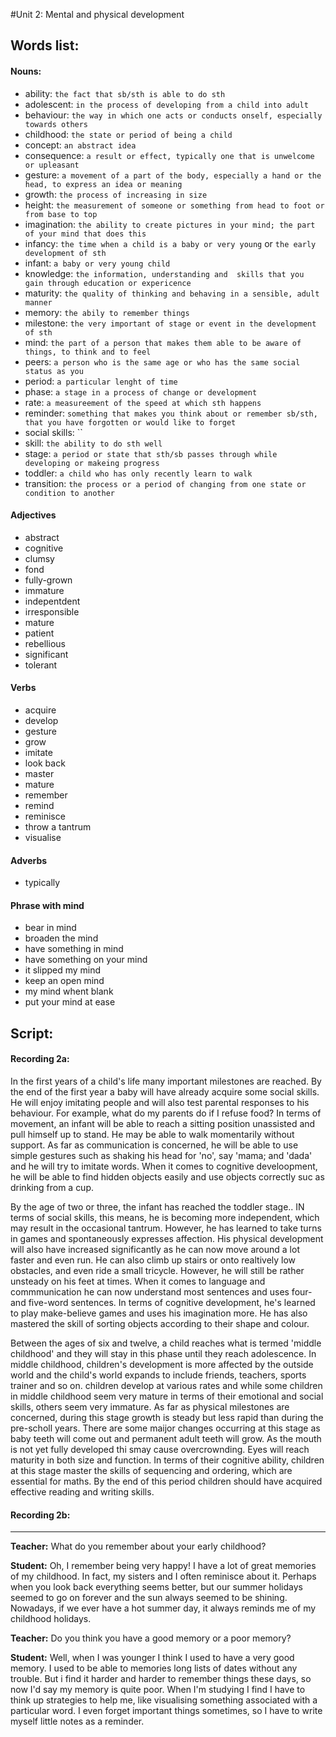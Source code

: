 #Unit 2: Mental and physical development

## Words list:

#### Nouns:

- ability: `the fact that sb/sth is able to do sth`
- adolescent: `in the process of developing from a child into adult`
- behaviour: `the way in which one acts or conducts onself, especially towards others`
- childhood: `the state or period of being a child`
- concept: `an abstract idea`
- consequence: `a result or effect, typically one that is unwelcome or upleasant`
- gesture: `a movement of a part of the body, especially a hand or the head, to express an idea or meaning`
- growth: `the process of increasing in size`
- height: `the measurement of someone or something from head to foot or from base to top`
- imagination: `the ability to create pictures in your mind; the part of your mind that does this`
- infancy: `the time when a child is a baby or very young` or `the early development of sth`
- infant: `a baby or very young child`
- knowledge: `the information, understanding and  skills that you gain through education or expericence`
- maturity: `the quality of thinking and behaving in a sensible, adult manner`
- memory: `the abily to remember things`
- milestone: `the very important of stage or event in the development of sth`
- mind: `the part of a person that makes them able to be aware of things, to think and to feel`
- peers: `a person who is the same age or who has the same social status as you`
- period: `a particular lenght of time`
- phase: `a stage in a process of change or development`
- rate: `a measureement of the speed at which sth happens`
- reminder: `something that makes you think about or remember sb/sth, that you have forgotten or would like to forget`
- social skills: ``
- skill: `the ability to do sth well`
- stage: `a period or state that sth/sb passes through while developing or makeing progress`
- toddler: `a child who has only recently learn to walk`
- transition: `the process or a period of changing from one state or condition to another`


#### Adjectives

- abstract
- cognitive
- clumsy
- fond
- fully-grown
- immature
- indepentdent
- irresponsible
- mature
- patient
- rebellious
- significant
- tolerant

#### Verbs

- acquire
- develop
- gesture
- grow
- imitate
- look back
- master
- mature
- remember
- remind
- reminisce
- throw a tantrum
- visualise

#### Adverbs
- typically

#### Phrase with mind

- bear in mind
- broaden the mind
- have something in mind
- have something on your mind
- it slipped my mind
- keep an open mind
- my mind whent blank
- put your mind at ease


## Script:

#### Recording 2a:

In the first years of a child's life many important milestones are reached. By the end of the first year a baby will have already acquire some social skills. He will enjoy imitating people and will also test parental responses to his behaviour. For example, what do my parents do if I refuse food? In terms of movement, an infant will be able to reach a sitting position unassisted and pull himself up to stand. He may be able to walk momentarily without support. As far as communication is concerned, he will be able to use simple gestures such as shaking his head for 'no', say 'mama; and 'dada' and he will try to imitate words. When it comes to cognitive develoopment, he will be able to find hidden objects easily and use objects correctly suc as drinking from a cup.

By the age of two or three, the infant has reached the toddler stage.. IN terms of social skills, this means, he is becoming more independent, which may result in the occasional tantrum. However, he has learned to take turns in games and spontaneously expresses affection. His physical development will also have increased significantly as he can now move around a lot faster and even run. He can also climb up stairs or onto realtively low obstacles, and even ride a small tricycle. However, he will still be rather unsteady on his feet at times. When it comes to language and commmunication he can now understand most sentences and uses four-and five-word sentences. In terms of cognitive development, he's learned to play make-believe games and uses his imagination more. He has also mastered the skill of sorting objects according to their shape and colour.

Between the ages of six and twelve, a child reaches what is termed 'middle childhood' and they will stay in this phase until they reach adolescence. In middle childhood, children's development is more affected by the outside world and the child's world expands to include friends, teachers, sports trainer and so on. children develop at various rates and while some children in middle childhood seem very mature in terms of their emotional and social skills, others seem very immature. As far as physical milestones are concerned, during this stage growth is steady but less rapid than during the pre-scholl years. There are some maijor changes occurring at this stage as baby teeth will come out and permanent adult teeth will grow. As the mouth is not yet fully developed thi smay cause overcrownding. Eyes will reach maturity in both size and function. In terms of their cognitive ability, children at this stage master the skills of sequencing and ordering, which are essential for maths. By the end of this period children should have acquired effective reading and writing skills.


#### Recording 2b:

---

<b>Teacher:</b> What do you remember about your early childhood?

<b>Student:</b> Oh, I remember being very happy! I have a lot of great memories of my childhood. In fact, my sisters and I often reminisce about it. Perhaps when you look back everything seems better, but our summer holidays seemed to go on forever and the sun always seemed to be shining. Nowadays, if we ever have a hot summer day, it always reminds me of my childhood holidays.

<b>Teacher:</b> Do you think you have a good memory or a poor memory?

<b>Student:</b> Well, when I was younger I think I used to have a very good memory. I used to be able to memories long lists of dates without any trouble. But i find it harder and harder to remember things these  days, so now I'd say my memory is quite poor. When I'm studying I find I have to think up strategies to help me, like visualising something associated with a particular word. I even forget important things sometimes, so I have to write myself little notes as a reminder.
